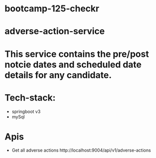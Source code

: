 # bootcamp-125-checkr

# adverse-action-service

# This service contains the pre/post notcie dates and scheduled date details for any candidate.

# Tech-stack:

- springboot v3
- mySql

# Apis

- Get all adverse actions
  http://localhost:9004/api/v1/adverse-actions
